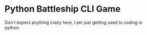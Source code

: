 # Python Battleship CLI Game
Don't expect anything crazy here, I am just getting used to coding in python.